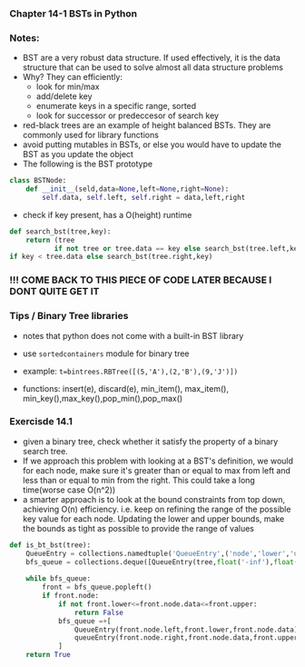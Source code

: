 ### Chapter 14-1 BSTs in Python

### Notes: 

- BST are a very robust data structure. If used effectively, it is the data structure that can be used to solve almost all data structure problems
- Why? They can efficiently:
  - look for min/max
  - add/delete key
  - enumerate keys in a specific range, sorted
  - look for successor or predeccesor of search key
- red-black trees are an example of height balanced BSTs. They are commonly used for library functions
- avoid putting mutables in BSTs, or else you would have to update the BST as you update the object
- The following is the BST prototype

```python
class BSTNode:
    def __init__(seld,data=None,left=None,right=None):
        self.data, self.left, self.right = data,left,right
```

- check if key present, has a O(height) runtime

```python
def search_bst(tree,key):
    return (tree
           if not tree or tree.data == key else search_bst(tree.left,key)
if key < tree.data else search_bst(tree.right,key)
```

### !!! COME BACK TO THIS PIECE OF CODE LATER BECAUSE I DONT QUITE GET IT

### Tips / Binary Tree libraries

- notes that python does not come with a built-in BST library

- use `sortedcontainers` module for binary tree 
- example: `t=bintrees.RBTree([(5,'A'),(2,'B'),(9,'J')])` 
- functions: insert(e), discard(e), min_item(), max_item(), min_key(),max_key(),pop_min(),pop_max()



### Exercisde 14.1

- given a binary tree, check whether it satisfy the property of a binary search tree.
- If we approach this problem with looking at a BST's definition, we would for each node, make sure it's greater than or equal to max from left and less than or equal to min from the right. This could take a long time(worse case O(n^2))
- a smarter approach is to look at the bound constraints from top down, achieving O(n) efficiency. i.e. keep on refining the range of the possible key value for each node. Updating the lower and upper bounds, make the bounds as tight as possible to provide the range of values

```python
def is_bt_bst(tree):
    QueueEntry = collections.namedtuple('QueueEntry',('node','lower','upper'))
    bfs_queue = collections.deque([QueueEntry(tree,float('-inf'),float('inf'))])
    
    while bfs_queue:
        front = bfs_queue.popleft()
        if front.node:
            if not front.lower<=front.node.data<=front.upper:
                return False
            bfs_queue =+[
                QueueEntry(front.node.left,front.lower,front.node.data),
                queueEntry(front.node.right,front.node.data,front.upper)
            ]
    return True
```













